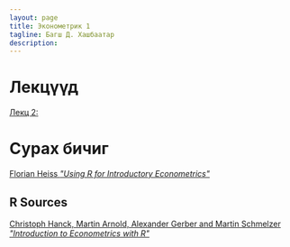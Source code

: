 ```yaml
---
layout: page
title: Эконометрик 1
tagline: Багш Д. Хашбаатар
description: 
---
```


# Лекцүүд

[Лекц 2: ]()

# Сурах бичиг

[Florian Heiss *"Using R for Introductory Econometrics"*](http://www.urfie.net/)

## R Sources

[Christoph Hanck, Martin Arnold, Alexander Gerber and Martin Schmelzer *"Introduction to Econometrics with R"*](https://www.econometrics-with-r.org/index.html)

